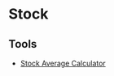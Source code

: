 # Stock

## Tools

- [Stock Average Calculator](https://online-calculator.org/stock-average-calculator.aspx)
